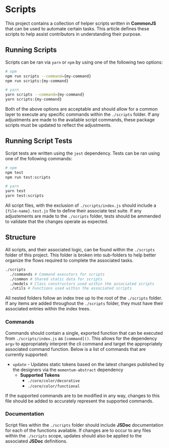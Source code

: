 # Scripts

This project contains a collection of helper scripts written in **CommonJS** that can be used to automate certain tasks. This article defines these scripts to help assist contributors in understanding their purpose.

## Running Scripts

Scripts can be ran via `yarn` or `npm` by using one of the following two options:

```bash
# npm
npm run scripts --command={my-command}
npm run scripts:{my-command}

# yarn
yarn scripts --command={my-command}
yarn scripts:{my-command}
```

Both of the above options are acceptable and should allow for a common layer to execute any specific commands within the `./scripts` folder. If any adjustments are made to the available script commands, these package scripts must be updated to reflect the adjustments.

## Running Script Tests

Script tests are written using the `jest` dependency. Tests can be ran using one of the following commands:

```bash
# npm
npm test
npm run test:scripts

# yarn
yarn test
yarn test:scripts
```

All script files, with the exclusion of `./scripts/index.js` should include a `{file-name}.test.js` file to define their associate test suite. If any adjustements are made to the `./scripts` folder, tests should be ammended to validate that the changes operate as expected.

## Structure

All scripts, and their associated logic, can be found within the `./scripts` folder of this project. This folder is broken into sub-folders to help better organize the flows required to complete the associated tasks.

```bash
./scripts
  ./commands # Command executors for scripts
  ./common # Shared static data for scripts
  ./models # Class constructors used within the associated scripts
  ./utils # Functions used within the associated scripts
```

All nested folders follow an index tree up to the root of the `./scripts` folder. If any items are added throughout the `./scripts` folder, they must have their associated entries within the index trees.

### Commands

Commands should contain a single, exported function that can be executed from `./scripts/index.js` as `[command]()`. This allows for the dependency `argv` to appropriately interpret the cli command and target the appropriately associated command function. Below is a list of commands that are currently supported:

- `update` - Updates static tokens based on the latest changes published by the designers via the `momentum-abstract` dependency
  - **Supported Tokens**
    - `./core/color/decorative`
    - `./core/color/functional`

If the supported commands are to be modified in any way, changes to this file should be added to accurately represent the supported commands.

### Documentation

Script files within the `./scripts` folder should include **JSDoc** documentation for each of the functions available. If changes are to occur to any files within the `./scripts` scope, updates should also be applied to the associated **JSDoc** definitions.
